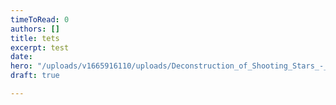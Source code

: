```yaml
---
timeToRead: 0
authors: []
title: tets
excerpt: test
date: 
hero: "/uploads/v1665916110/uploads/Deconstruction_of_Shooting_Stars_-_1080p_ew1aki.png"
draft: true

---
```

